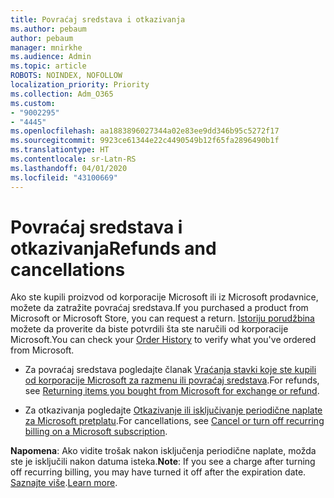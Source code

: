 ```yaml
---
title: Povraćaj sredstava i otkazivanja
ms.author: pebaum
author: pebaum
manager: mnirkhe
ms.audience: Admin
ms.topic: article
ROBOTS: NOINDEX, NOFOLLOW
localization_priority: Priority
ms.collection: Adm_O365
ms.custom:
- "9002295"
- "4445"
ms.openlocfilehash: aa1883896027344a02e83ee9dd346b95c5272f17
ms.sourcegitcommit: 9923ce61344e22c4490549b12f65fa2896490b1f
ms.translationtype: HT
ms.contentlocale: sr-Latn-RS
ms.lasthandoff: 04/01/2020
ms.locfileid: "43100669"
---
```

# <a name="refunds-and-cancellations"></a><span data-ttu-id="b2ca5-102">Povraćaj sredstava i otkazivanja</span><span class="sxs-lookup"><span data-stu-id="b2ca5-102">Refunds and cancellations</span></span>

<span data-ttu-id="b2ca5-103">Ako ste kupili proizvod od korporacije Microsoft ili iz Microsoft prodavnice, možete da zatražite povraćaj sredstava.</span><span class="sxs-lookup"><span data-stu-id="b2ca5-103">If you purchased a product from Microsoft or Microsoft Store, you can request a return.</span></span> <span data-ttu-id="b2ca5-104">[Istoriju porudžbina](https://account.microsoft.com/billing/orders/) možete da proverite da biste potvrdili šta ste naručili od korporacije Microsoft.</span><span class="sxs-lookup"><span data-stu-id="b2ca5-104">You can check your [Order History](https://account.microsoft.com/billing/orders/) to verify what you've ordered from Microsoft.</span></span> 

- <span data-ttu-id="b2ca5-105">Za povraćaj sredstava pogledajte članak [Vraćanja stavki koje ste kupili od korporacije Microsoft za razmenu ili povraćaj sredstava](https://support.microsoft.com/help/10558).</span><span class="sxs-lookup"><span data-stu-id="b2ca5-105">For refunds, see [Returning items you bought from Microsoft for exchange or refund](https://support.microsoft.com/help/10558).</span></span>

- <span data-ttu-id="b2ca5-106">Za otkazivanja pogledajte [Otkazivanje ili isključivanje periodične naplate za Microsoft pretplatu](https://support.microsoft.com/help/4027815).</span><span class="sxs-lookup"><span data-stu-id="b2ca5-106">For cancellations, see [Cancel or turn off recurring billing on a Microsoft subscription](https://support.microsoft.com/help/4027815).</span></span>

<span data-ttu-id="b2ca5-107">**Napomena**: Ako vidite trošak nakon isključenja periodične naplate, možda ste je isključili nakon datuma isteka.</span><span class="sxs-lookup"><span data-stu-id="b2ca5-107">**Note**: If you see a charge after turning off recurring billing, you may have turned it off after the expiration date.</span></span> <span data-ttu-id="b2ca5-108">[Saznajte više](https://support.microsoft.com/help/10640).</span><span class="sxs-lookup"><span data-stu-id="b2ca5-108">[Learn more](https://support.microsoft.com/help/10640).</span></span> 